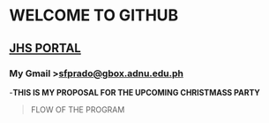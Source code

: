 # WELCOME TO GITHUB
## 	[JHS PORTAL](https://jhsportal.adnu.edu.ph/)
### My Gmail >sfprado@gbox.adnu.edu.ph
-**THIS IS MY PROPOSAL FOR THE UPCOMING CHRISTMASS PARTY**
>FLOW OF THE PROGRAM
